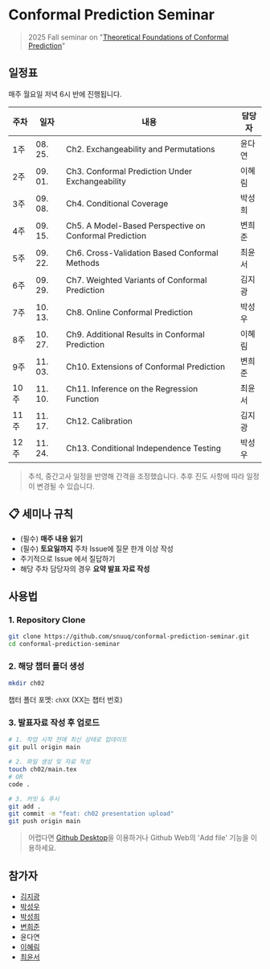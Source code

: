 # Conformal Prediction Seminar
> 2025 Fall seminar on "[Theoretical Foundations of Conformal Prediction](https://arxiv.org/abs/2411.11824)"

## 일정표

매주 월요일 저녁 6시 반에 진행됩니다.

| 주차  | 일자       | 내용                                                     | 담당자 |
| --- | -------- | ------------------------------------------------------ | --- |
| 1주  | 08. 25. | Ch2. Exchangeability and Permutations                  | 윤다연 |
| 2주  | 09. 01.   | Ch3. Conformal Prediction Under Exchangeability        | 이혜림 |
| 3주  | 09. 08.   | Ch4. Conditional Coverage                              | 박성희 |
| 4주  | 09. 15.   | Ch5. A Model-Based Perspective on Conformal Prediction | 변희준 |
| 5주  | 09. 22.   | Ch6. Cross-Validation Based Conformal Methods          | 최윤서 |
| 6주  | 09. 29.   | Ch7. Weighted Variants of Conformal Prediction         | 김지광 |
| 7주  | 10. 13.   | Ch8. Online Conformal Prediction                       | 박성우 |
| 8주  | 10. 27.   | Ch9. Additional Results in Conformal Prediction        | 이혜림 |
| 9주  | 11. 03.   | Ch10. Extensions of Conformal Prediction               | 변희준 |
| 10주 | 11. 10.   | Ch11. Inference on the Regression Function             | 최윤서 |
| 11주 | 11. 17.   | Ch12. Calibration                                      | 김지광 |
| 12주 | 11. 24.   | Ch13. Conditional Independence Testing                 | 박성우 |

> 추석, 중간고사 일정을 반영해 간격을 조정했습니다. 추후 진도 사항에 따라 일정이 변경될 수 있습니다.

## 📋 세미나 규칙

- (필수) **매주 내용 읽기**
- (필수) **토요일까지** 주차 Issue에 질문 한개 이상 작성
- 주기적으로 Issue 에서 질답하기
- 해당 주차 담당자의 경우 **요약 발표 자료 작성**

## 사용법

### 1. Repository Clone

```bash
git clone https://github.com/snuuq/conformal-prediction-seminar.git
cd conformal-prediction-seminar
```

### 2. 해당 챕터 폴더 생성

```bash
mkdir ch02
```

챕터 폴더 포멧: `chXX` (XX는 챕터 번호)

### 3. 발표자료 작성 후 업로드

```bash
# 1. 작업 시작 전에 최신 상태로 업데이트
git pull origin main

# 2. 파일 생성 및 자료 작성
touch ch02/main.tex
# OR
code .

# 3. 커밋 & 푸시
git add .
git commit -m "feat: ch02 presentation upload"
git push origin main
```

> 어렵다면 [Github Desktop](https://github.com/apps/desktop?locale=ko-KR)을 이용하거나 Github Web의 'Add file' 기능을 이용하세요.

## 참가자
- [김지광](https://github.com/wlrhkd1230)
- [박성우](https://github.com/cos18)
- [박성희](https://github.com/SungheePark-Stat21)
- [변희준](https://github.com/ryanb01)
- 윤다연
- [이혜림](https://github.com/2hyerim)
- [최윤서](https://github.com/cys0220)

